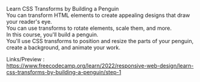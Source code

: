 Learn CSS Transforms by Building a Penguin </br>
You can transform HTML elements to create appealing designs that draw your reader's eye. </br>
You can use transforms to rotate elements, scale them, and more.</br>
In this course, you'll build a penguin. </br>
You'll use CSS transforms to position and resize the parts of your penguin, create a background, and animate your work. </br>

Links/Preview : </br>
https://www.freecodecamp.org/learn/2022/responsive-web-design/learn-css-transforms-by-building-a-penguin/step-1
